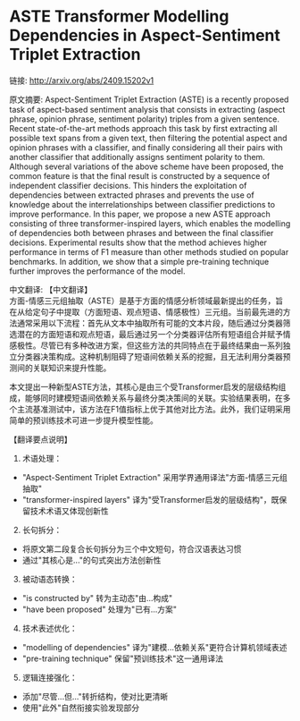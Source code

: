 # ASTE Transformer Modelling Dependencies in Aspect-Sentiment Triplet Extraction

链接: http://arxiv.org/abs/2409.15202v1

原文摘要:
Aspect-Sentiment Triplet Extraction (ASTE) is a recently proposed task of
aspect-based sentiment analysis that consists in extracting (aspect phrase,
opinion phrase, sentiment polarity) triples from a given sentence. Recent
state-of-the-art methods approach this task by first extracting all possible
text spans from a given text, then filtering the potential aspect and opinion
phrases with a classifier, and finally considering all their pairs with another
classifier that additionally assigns sentiment polarity to them. Although
several variations of the above scheme have been proposed, the common feature
is that the final result is constructed by a sequence of independent classifier
decisions. This hinders the exploitation of dependencies between extracted
phrases and prevents the use of knowledge about the interrelationships between
classifier predictions to improve performance. In this paper, we propose a new
ASTE approach consisting of three transformer-inspired layers, which enables
the modelling of dependencies both between phrases and between the final
classifier decisions. Experimental results show that the method achieves higher
performance in terms of F1 measure than other methods studied on popular
benchmarks. In addition, we show that a simple pre-training technique further
improves the performance of the model.

中文翻译:
【中文翻译】  
方面-情感三元组抽取（ASTE）是基于方面的情感分析领域最新提出的任务，旨在从给定句子中提取（方面短语、观点短语、情感极性）三元组。当前最先进的方法通常采用以下流程：首先从文本中抽取所有可能的文本片段，随后通过分类器筛选潜在的方面短语和观点短语，最后通过另一个分类器评估所有短语组合并赋予情感极性。尽管已有多种改进方案，但这些方法的共同特点在于最终结果由一系列独立分类器决策构成。这种机制阻碍了短语间依赖关系的挖掘，且无法利用分类器预测间的关联知识来提升性能。  

本文提出一种新型ASTE方法，其核心是由三个受Transformer启发的层级结构组成，能够同时建模短语间依赖关系与最终分类决策间的关联。实验结果表明，在多个主流基准测试中，该方法在F1值指标上优于其他对比方法。此外，我们证明采用简单的预训练技术可进一步提升模型性能。  

【翻译要点说明】  
1. 术语处理：  
- "Aspect-Sentiment Triplet Extraction" 采用学界通用译法"方面-情感三元组抽取"  
- "transformer-inspired layers" 译为"受Transformer启发的层级结构"，既保留技术术语又体现创新性  

2. 长句拆分：  
- 将原文第二段复合长句拆分为三个中文短句，符合汉语表达习惯  
- 通过"其核心是..."的句式突出方法创新性  

3. 被动语态转换：  
- "is constructed by" 转为主动态"由...构成"  
- "have been proposed" 处理为"已有...方案"  

4. 技术表述优化：  
- "modelling of dependencies" 译为"建模...依赖关系"更符合计算机领域表述  
- "pre-training technique" 保留"预训练技术"这一通用译法  

5. 逻辑连接强化：  
- 添加"尽管...但..."转折结构，使对比更清晰  
- 使用"此外"自然衔接实验发现部分
